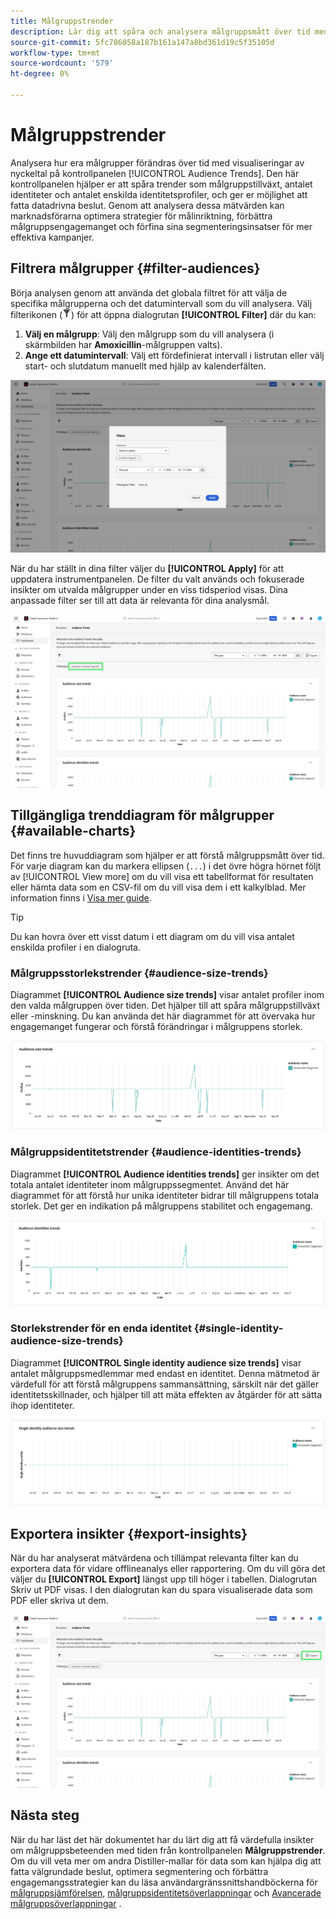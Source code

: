 ```yaml
---
title: Målgruppstrender
description: Lär dig att spåra och analysera målgruppsmått över tid med hjälp av kontrollpanelen Måltrender. Ange målgruppsfilter, analysera storlek och identitetstrender och exportera insikter för datadrivna beslut.
source-git-commit: 5fc786058a187b161a147a8bd361d19c5f35105d
workflow-type: tm+mt
source-wordcount: '579'
ht-degree: 0%

---
```


# Målgruppstrender

Analysera hur era målgrupper förändras över tid med visualiseringar av nyckeltal på kontrollpanelen [!UICONTROL Audience Trends]. Den här kontrollpanelen hjälper er att spåra trender som målgruppstillväxt, antalet identiteter och antalet enskilda identitetsprofiler, och ger er möjlighet att fatta datadrivna beslut. Genom att analysera dessa mätvärden kan marknadsförarna optimera strategier för målinriktning, förbättra målgruppsengagemanget och förfina sina segmenteringsinsatser för mer effektiva kampanjer.

## Filtrera målgrupper {#filter-audiences}

Börja analysen genom att använda det globala filtret för att välja de specifika målgrupperna och det datumintervall som du vill analysera. Välj filterikonen (![Filterikonen.](../../../images/icons/filter-icon-white.png)) för att öppna dialogrutan **[!UICONTROL Filter]** där du kan:

1. **Välj en målgrupp**: Välj den målgrupp som du vill analysera (i skärmbilden har **Amoxicillin**-målgruppen valts).
1. **Ange ett datumintervall**: Välj ett fördefinierat intervall i listrutan eller välj start- och slutdatum manuellt med hjälp av kalenderfälten.

![Dialogrutan Filter på kontrollpanelen Måltrender.](../../images/sql-insights-query-pro-mode/templates/audience-trends-filters.png)

När du har ställt in dina filter väljer du **[!UICONTROL Apply]** för att uppdatera instrumentpanelen. De filter du valt används och fokuserade insikter om utvalda målgrupper under en viss tidsperiod visas. Dina anpassade filter ser till att data är relevanta för dina analysmål.

![Kontrollpanelen Målgruppstrender med segmentfiltret Amoxicilin tillämpat och markerat.](../../images/sql-insights-query-pro-mode/templates/audience-trends-applied-filters.png)

## Tillgängliga trenddiagram för målgrupper {#available-charts}

Det finns tre huvuddiagram som hjälper er att förstå målgruppsmått över tid. För varje diagram kan du markera ellipsen (`...`) i det övre högra hörnet följt av [!UICONTROL View more] om du vill visa ett tabellformat för resultaten eller hämta data som en CSV-fil om du vill visa dem i ett kalkylblad. Mer information finns i [Visa mer guide](../view-more.md).

>[!TIP]
>
>Du kan hovra över ett visst datum i ett diagram om du vill visa antalet enskilda profiler i en dialogruta.

### Målgruppsstorlekstrender {#audience-size-trends}

Diagrammet **[!UICONTROL Audience size trends]** visar antalet profiler inom den valda målgruppen över tiden. Det hjälper till att spåra målgruppstillväxt eller -minskning. Du kan använda det här diagrammet för att övervaka hur engagemanget fungerar och förstå förändringar i målgruppens storlek.

![Trenddiagram för målgruppsstorlek.](../../images/sql-insights-query-pro-mode/templates/audience-size-trends-chart.png)

### Målgruppsidentitetstrender {#audience-identities-trends}

Diagrammet **[!UICONTROL Audience identities trends]** ger insikter om det totala antalet identiteter inom målgruppssegmentet. Använd det här diagrammet för att förstå hur unika identiteter bidrar till målgruppens totala storlek. Det ger en indikation på målgruppens stabilitet och engagemang.

![Trenddiagram för publikens identiteter.](../../images/sql-insights-query-pro-mode/templates/audience-identities-trends.png)

### Storlekstrender för en enda identitet {#single-identity-audience-size-trends}

Diagrammet **[!UICONTROL Single identity audience size trends]** visar antalet målgruppsmedlemmar med endast en identitet. Denna mätmetod är värdefull för att förstå målgruppens sammansättning, särskilt när det gäller identitetsskillnader, och hjälper till att mäta effekten av åtgärder för att sätta ihop identiteter.

![Storlekstrender för en enda identitetsmålgrupp.](../../images/sql-insights-query-pro-mode/templates/single-identity-audience-size-trends.png)

## Exportera insikter {#export-insights}

När du har analyserat mätvärdena och tillämpat relevanta filter kan du exportera data för vidare offlineanalys eller rapportering. Om du vill göra det väljer du **[!UICONTROL Export]** längst upp till höger i tabellen. Dialogrutan Skriv ut PDF visas. I den dialogrutan kan du spara visualiserade data som PDF eller skriva ut dem.

![Kontrollpanelen Målgruppstrender med Exportera markerad.](../../images/sql-insights-query-pro-mode/templates/audience-trends-export.png)

## Nästa steg

När du har läst det här dokumentet har du lärt dig att få värdefulla insikter om målgruppsbeteenden med tiden från kontrollpanelen **Målgruppstrender**. Om du vill veta mer om andra Distiller-mallar för data som kan hjälpa dig att fatta välgrundade beslut, optimera segmentering och förbättra engagemangsstrategier kan du läsa användargränssnittshandböckerna för [målgruppsjämförelsen](./comparison.md), [målgruppsidentitetsöverlappningar](./identity-overlaps.md) och [Avancerade målgruppsöverlappningar](./overlaps.md) .
